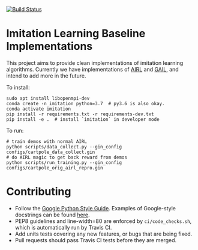 [![Build Status](https://travis-ci.com/HumanCompatibleAI/imitation.svg?branch=master)](https://travis-ci.com/HumanCompatibleAI/imitation)

# Imitation Learning Baseline Implementations

This project aims to provide clean implementations of imitation learning algorithms.
Currently we have implementations of [AIRL](https://arxiv.org/abs/1710.11248) and 
[GAIL](https://arxiv.org/abs/1606.03476), and intend to add more in the future.

To install:
```
sudo apt install libopenmpi-dev
conda create -n imitation python=3.7  # py3.6 is also okay.
conda activate imitation
pip install -r requirements.txt -r requirements-dev.txt
pip install -e .  # install `imitation` in developer mode
```

To run:
```
# train demos with normal AIRL
python scripts/data_collect.py --gin_config configs/cartpole_data_collect.gin
# do AIRL magic to get back reward from demos
python scripts/run_training.py --gin_config configs/cartpole_orig_airl_repro.gin
```

# Contributing
  * Follow the [Google Python Style Guide](http://google.github.io/styleguide/pyguide.html). Examples of Google-style
docstrings can be found [here](https://sphinxcontrib-napoleon.readthedocs.io/en/latest/example_google.html).
  * PEP8 guidelines and line-width=80 are enforced by `ci/code_checks.sh`, which is automatically run by Travis CI.
  * Add units tests covering any new features, or bugs that are being fixed.
  * Pull requests should pass Travis CI tests before they are merged.
